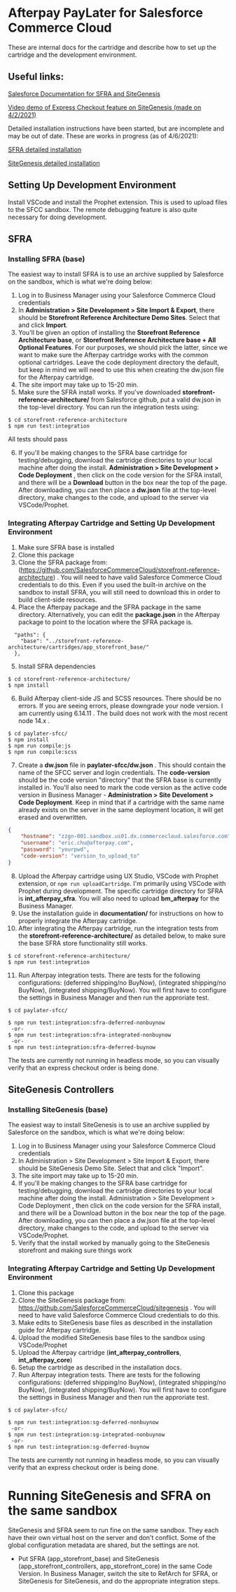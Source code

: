 # Afterpay PayLater for Salesforce Commerce Cloud

These are internal docs for the cartridge and describe how to set up the cartridge and the development environment.

## Useful links:
[Salesforce Documentation for SFRA and SiteGenesis](https://documentation.b2c.commercecloud.salesforce.com/DOC3/index.jsp)

[Video demo of Express Checkout feature on SiteGenesis (made on 4/2/2021)](https://www.dropbox.com/s/xxs8jc9d9v2f7l7/express_checkout_sitegenesis.mp4?dl=0)

Detailed installation instructions have been started, but are incomplete and may be out of date.
These are works in progress (as of 4/6/2021):

[SFRA detailed installation](https://docs.google.com/document/d/112_ojOh6GGUct4y4MPyTKgnt74WylJgDL5vZckyPXqU/edit?usp=sharing)

[SiteGenesis detailed installation](https://docs.google.com/document/d/1LuYW6rL-k4Hp_3dmCsuqrnNvxioWf2cpkjaakHJ5j-g/edit?usp=sharing)

## Setting Up Development Environment
Install VSCode and install the Prophet extension. This is used to upload files to the SFCC sandbox. The remote debugging feature is also quite necessary for doing development.

## SFRA
### Installing SFRA (base)
The easiest way to install SFRA is to use an archive supplied by Salesforce on the sandbox, which is what we're doing below:

1. Log in to Business Manager using your Salesforce Commerce Cloud credentials
2. In **Administration > Site Development > Site Import & Export**, there should be **Storefront Reference Architecture Demo Sites**. Select that and click **Import**.
3. You'll be given an option of installing the **Storefront Reference Architecture base**, or **Storefront Reference Architecture base + All Optional Features**. For our purposes, we should pick the latter, since we want to make sure the Afterpay cartridge works with the common optional cartridges. Leave the code deployment directory the default, but keep in mind we will need to use this when creating the dw.json file for the Afterpay cartridge.
4. The site import may take up to 15-20 min.
5. Make sure the SFRA install works. If you've downloaded **storefront-reference-architecture/** from Salesforce github, put a valid dw.json in the top-level directory. You can run the integration tests using:
```
$ cd storefront-reference-architecture
$ npm run test:integration
```
All tests should pass

6. If you'll be making changes to the SFRA base cartridge for testing/debugging, download the cartridge directories to your local machine after doing the install. **Administration > Site Development > Code Deployment** , then click on the code version for the SFRA install, and there will be a **Download** button in the box near the top of the page. After downloading, you can then place a **dw.json** file at the top-level directory, make changes to the code, and upload to the server via VSCode/Prophet.

### Integrating Afterpay Cartridge and Setting Up Development Environment
1. Make sure SFRA base is installed
2. Clone this package
3. Clone the SFRA package from: (https://github.com/SalesforceCommerceCloud/storefront-reference-architecture) . You will need to have valid Salesforce Commerce Cloud credentials to do this. Even if you used the built-in archive on the sandbox to install SFRA, you will still need to download this in order to build client-side resources.
4. Place the Afterpay package and the SFRA package in the same directory. Alternatively, you can edit the **package.json** in the Afterpay package to point to the location where the SFRA package is.
```
  "paths": {
    "base": "../storefront-reference-architecture/cartridges/app_storefront_base/"
  },
```
5. Install SFRA dependencies
```
$ cd storefront-reference-architecture/
$ npm install
```

6. Build Afterpay client-side JS and SCSS resources. There should be no errors. If you are seeing errors, please downgrade your node version. I am currently using 6.14.11 . The build does not work with the most recent node 14.x .
```
$ cd paylater-sfcc/
$ npm install
$ npm run compile:js
$ npm run compile:scss
```
7. Create a **dw.json** file in **paylater-sfcc/dw.json** . This should contain the name of the SFCC server and login credentials. The **code-version** should be the code version "directory" that the SFRA base is currently installed in. You'll also need to mark the code version as the active code version in Business Manager - **Administration > Site Develoment > Code Deployment**. Keep in mind that if a cartridge with the same name already exists on the server in the same deployment location, it will get erased and overwritten.
```json
{
    "hostname": "zzgn-001.sandbox.us01.dx.commercecloud.salesforce.com",
    "username": "eric.chu@afterpay.com",
    "password": "yourpwd",
    "code-version": "version_to_upload_to"
}
```
8. Upload the Afterpay cartridge using UX Studio, VSCode with Prophet extension, or `npm run uploadCartridge`. I'm primarily using VSCode with Prophet during development. The specific cartridge directory for SFRA is **int_afterpay_sfra**. You will also need to upload **bm_afterpay** for the Business Manager.
9. Use the installation guide in **documentation/** for instructions on how to properly integrate the Afterpay cartridge.
10. After integrating the Afterpay cartridge, run the integration tests from the **storefront-reference-architecture/** as detailed below, to make sure the base SFRA store functionality still works.
```
$ cd storefront-reference-architecture/
$ npm run test:integration
```
11. Run Afterpay integration tests. There are tests for the following configurations: (deferred shipping/no BuyNow), (integrated shipping/no BuyNow), (integrated shipping/BuyNow). You will first have to configure the settings in Business Manager and then run the approriate test.
```
$ cd paylater-sfcc/

$ npm run test:integration:sfra-deferred-nonbuynow
 -or-
$ npm run test:integration:sfra-integrated-nonbuynow
 -or-
$ npm run test:integration:sfra-deferred-buynow
```
The tests are currently not running in headless mode, so you can visually verify that an express checkout order is being done.


## SiteGenesis Controllers
### Installing SiteGenesis (base)
The easiest way to install SiteGenesis is to use an archive supplied by Salesforce on the sandbox, which is what we're doing below:

1. Log in to Business Manager using your Salesforce Commerce Cloud credentials
2. In Administration > Site Development > Site Import & Export, there should be SiteGenesis Demo Site. Select that and click "Import".
3. The site import may take up to 15-20 min.
4. If you'll be making changes to the SFRA base cartridge for testing/debugging, download the cartridge directories to your local machine after doing the install. Administration > Site Development > Code Deployment , then click on the code version for the SFRA install, and there will be a Download button in the box near the top of the page. After downloading, you can then place a dw.json file at the top-level directory, make changes to the code, and upload to the server via VSCode/Prophet.
5. Verify that the install worked by manually going to the SiteGenesis storefront and making sure things work

### Integrating Afterpay Cartridge and Setting Up Development Environment
1. Clone this package
2. Clone the SiteGenesis package from: https://github.com/SalesforceCommerceCloud/sitegenesis . You will need to have valid Salesforce Commerce Cloud credentials to do this.
3. Make edits to SiteGenesis base files as described in the installation guide for Afterpay cartridge.
4. Upload the modified SiteGenesis base files to the sandbox using VSCode/Prophet
5. Upload the Afterpay cartridge (**int_afterpay_controllers**, **int_afterpay_core**)
6. Setup the cartridge as described in the installation docs.
7. Run Afterpay integration tests. There are tests for the following configurations: (deferred shipping/no BuyNow), (integrated shipping/no BuyNow), (integrated shipping/BuyNow). You will first have to configure the settings in Business Manager and then run the approriate test.
```
$ cd paylater-sfcc/

$ npm run test:integration:sg-deferred-nonbuynow
 -or-
$ npm run test:integration:sg-integrated-nonbuynow
 -or-
$ npm run test:integration:sg-deferred-buynow
```
The tests are currently not running in headless mode, so you can visually verify that an express checkout order is being done.

# Running SiteGenesis and SFRA on the same sandbox
SiteGenesis and SFRA seem to run fine on the same sandbox. They each have their own virtual host on the server and don't conflict. Some of the global configuration metadata are shared, but the settings are not.

- Put SFRA (app_storefront_base) and SiteGenesis (app_storefront_controllers, app_storefront_core) in the same Code Version. In Business Manager, switch the site to RefArch for SFRA, or SiteGenesis for SiteGenesis, and do the appropriate integration steps.



